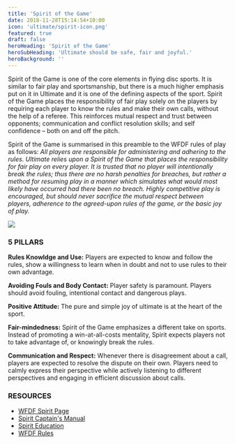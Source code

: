 ```yaml
---
title: 'Spirit of the Game'
date: 2018-11-28T15:14:54+10:00
icon: 'ultimate/spirit-icon.png'
featured: true
draft: false
heroHeading: 'Spirit of the Game'
heroSubHeading: 'Ultimate should be safe, fair and joyful.'
heroBackground: ''
---
```


Spirit of the Game is one of the core elements in flying disc sports. It is similar to fair play and sportsmanship, but there is a much higher emphasis put on it in Ultimate and it is one of the defining aspects of the sport. Spirit of the Game places the responsibility of fair play solely on the players by requiring each player to know the rules and make their own calls, without the help of a referee. This reinforces mutual respect and trust between opponents; communication and conflict resolution skills; and self confidence – both on and off the pitch.

Spirit of the Game is summarised in this preamble to the WFDF rules of play as follows: *All players are responsible for administering and adhering to the rules. Ultimate relies upon a Spirit of the Game that places the responsibility for fair play on every player. It is trusted that no player will intentionally break the rules; thus there are no harsh penalties for breaches, but rather a method for resuming play in a manner which simulates what would most likely have occurred had there been no breach. Highly competitive play is encouraged, but should never sacrifice the mutual respect between players, adherence to the agreed-upon rules of the game, or the basic joy of play.*

<div class="card">
<img src="/ultimate/spirit-pillars.png" id="responsive-image"> 
</div>



<h3>5 PILLARS</h3>

**Rules Knowldge and Use:**
Players are expected to know and follow the rules, show a willingness to learn when in doubt and not to use rules to their own advantage.

**Avoiding Fouls and Body Contact:**
Player safety is paramount. Players should avoid fouling, intentional contact and dangerous plays.

**Positive Attitude:**
The pure and simple joy of ultimate is at the heart of the sport.

**Fair-mindedness:**
Spirit of the Game emphasizes a different take on sports.  Instead of promoting a win-at-all-costs mentality, Spirit expects players not to take advantage of, or knowingly break the rules.

**Communication and Respect:**
Whenever there is disagreement about a call, players are expected to resolve the dispute on their own. Players need to calmly express their perspective while actively listening to different perspectives and engaging in efficient discussion about calls.

<h3>RESOURCES</h3>

- [WFDF Spirit Page](https://wfdf.sport/spirit-of-the-game/)
- [Spirit Captain's Manual](https://wfdf.sport/wp-content/uploads/2020/08/PROVISIONAL-WFDF-Spirit-Captain-Role.pdf)
- [Spirit Education](https://wfdf.sport/spirit-of-the-game/sotg-education-improvement/)
- [WFDF Rules](https://rules.wfdf.org/resources)